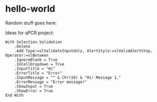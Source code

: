# hello-world

Random stuff goes here:

Ideas for qPCR project:

    With Selection.Validation
        .Delete
        .Add Type:=xlValidateInputOnly, AlertStyle:=xlValidAlertStop, Operator:=xlBetween
        .IgnoreBlank = True
        .InCellDropdown = True
        .InputTitle = "Hi"
        .ErrorTitle = "Error"
        .InputMessage = "" & Chr(10) & "Hi! Message 1."
        .ErrorMessage = "Error message!"
        .ShowInput = True
        .ShowError = True
    End With
